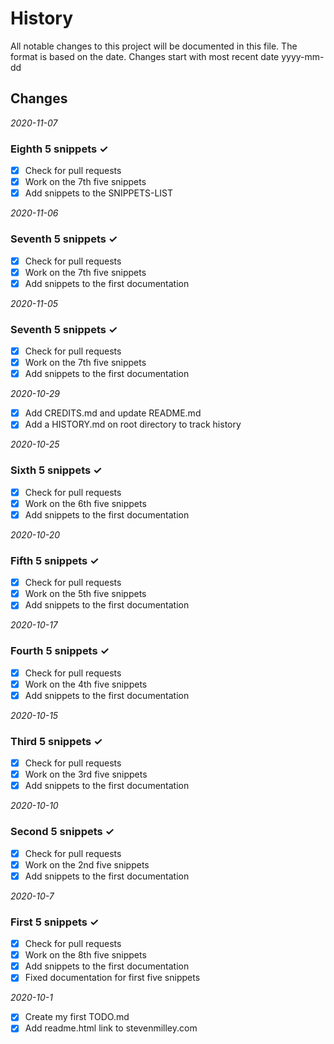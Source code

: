 # History

All notable changes to this project will be documented in this file.
The format is based on the date. Changes start with most recent date
yyyy-mm-dd

## Changes

*2020-11-07*
### Eighth 5 snippets ✓
-   [x] Check for pull requests  
-   [x] Work on the 7th five snippets
-   [x] Add snippets to the SNIPPETS-LIST

*2020-11-06*
### Seventh 5 snippets ✓
-   [x] Check for pull requests  
-   [x] Work on the 7th five snippets  
-   [x] Add snippets to the first documentation  

*2020-11-05*
### Seventh 5 snippets ✓
-   [x] Check for pull requests  
-   [x] Work on the 7th five snippets  
-   [x] Add snippets to the first documentation  

*2020-10-29*
-   [x] Add CREDITS.md and update README.md
-   [x] Add a HISTORY.md on root directory to track history

*2020-10-25*
### Sixth 5 snippets ✓
-   [x] Check for pull requests  
-   [x] Work on the 6th five snippets  
-   [x] Add snippets to the first documentation  

*2020-10-20*
### Fifth 5 snippets ✓
-   [x] Check for pull requests  
-   [x] Work on the 5th five snippets  
-   [x] Add snippets to the first documentation  

*2020-10-17*
### Fourth 5 snippets ✓
-   [x] Check for pull requests  
-   [x] Work on the 4th five snippets  
-   [x] Add snippets to the first documentation  

*2020-10-15*
### Third 5 snippets ✓
-   [x] Check for pull requests  
-   [x] Work on the 3rd five snippets  
-   [x] Add snippets to the first documentation  

*2020-10-10*
### Second 5 snippets ✓
-   [x] Check for pull requests
-   [x] Work on the 2nd five snippets
-   [x] Add snippets to the first documentation

*2020-10-7*
### First 5 snippets ✓
-   [x] Check for pull requests
-   [x] Work on the 8th five snippets
-   [x] Add snippets to the first documentation
-   [x] Fixed documentation for first five snippets

*2020-10-1*
-   [x] Create my first TODO.md  
-   [x] Add readme.html link to stevenmilley.com
